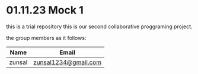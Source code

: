 # 01.11.23 Mock 1
this is a trial repository
this is our second collaborative proggraming project.

the group members as it follows:

| Name | Email | 
| ----- | ----- | 
| zunsal | zunsal1234@gmail.com |
